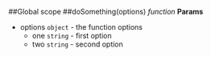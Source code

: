 ##Global scope
<a name="doSomething"></a>
##doSomething(options) *function*
**Params**

- options `object` - the function options
  - one `string` - first option
  - two `string` - second option

